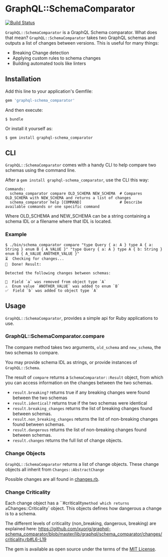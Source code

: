 # GraphQL::SchemaComparator

[![Build Status](https://travis-ci.org/xuorig/graphql-schema_comparator.svg?branch=master)](https://travis-ci.org/xuorig/graphql-schema_comparator)

`GraphQL::SchemaComparator` is a GraphQL Schema comparator. What does that mean? `GraphQL::SchemaComparator` takes
two GraphQL schemas and outputs a list of changes between versions. This is useful for many things:

  - Breaking Change detection
  - Applying custom rules to schema changes
  - Building automated tools like linters

## Installation

Add this line to your application's Gemfile:

```ruby
gem 'graphql-schema_comparator'
```

And then execute:

    $ bundle

Or install it yourself as:

    $ gem install graphql-schema_comparator

## CLI

`GraphQL::SchemaComparator` comes with a handy CLI to help compare two schemas using
the command line.

After a `gem install graphql-schema_comparator`, use the CLI this way:

```
Commands:
  schema_comparator compare OLD_SCHEMA NEW_SCHEMA  # Compares OLD_SCHEMA with NEW_SCHEMA and returns a list of changes
  schema_comparator help [COMMAND]                 # Describe available commands or one specific command
```

Where OLD_SCHEMA and NEW_SCHEMA can be a string containing a schema IDL or a filename where that IDL is located.

### Example

```
$ ./bin/schema_comparator compare "type Query { a: A } type A { a: String } enum B { A_VALUE }" "type Query { a: A } type A { b: String } enum B { A_VALUE ANOTHER_VALUE }"
⏳  Checking for changes...
🎉  Done! Result:

Detected the following changes between schemas:

🛑  Field `a` was removed from object type `A`
⚠️  Enum value `ANOTHER_VALUE` was added to enum `B`
✅  Field `b` was added to object type `A`
```

## Usage

`GraphQL::SchemaComparator`, provides a simple api for Ruby applications to use.

### GraphQL::SchemaComparator.compare

The compare method takes two arguments, `old_schema` and `new_schema`, the two schemas to compare.

You may provide schema IDL as strings, or provide instances of `GraphQL::Schema`.

The result of `compare` returns a `SchemaComparator::Result` object, from which you can
access information on the changes between the two schemas.

 - `result.breaking?` returns true if any breaking changes were found between the two schemas
 - `result.identical?` returns true if the two schemas were identical
 - `result.breaking_changes` returns the list of breaking changes found between schemas.
 - `result.non_breaking_changes` returns the list of non-breaking changes found between schemas.
 - `result.dangerous` returns the list of non-breaking changes found between schemas.
- `result.changes` returns the full list of change objects.

### Change Objects

`GraphQL::SchemaComparator` returns a list of change objects. These change objects
all inherit from `Changes::AbstractChange`

Possible changes are all found in [changes.rb](lib/graphql/schema_comparator/changes.rb).

### Change Criticality

Each change object has a ``#criticality` method which returns a `Changes::Criticality` object.
This objects defines how dangerous a change is to a schema.

The different levels of criticality (non_breaking, dangerous, breaking) are explained here:
https://github.com/xuorig/graphql-schema_comparator/blob/master/lib/graphql/schema_comparator/changes/criticality.rb#L6-L19

The gem is available as open source under the terms of the [MIT License](http://opensource.org/licenses/MIT).
